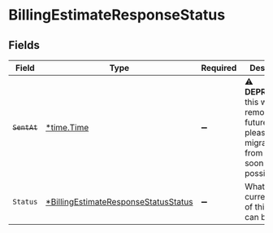 # BillingEstimateResponseStatus


## Fields

| Field                                                                                                                | Type                                                                                                                 | Required                                                                                                             | Description                                                                                                          | Example                                                                                                              |
| -------------------------------------------------------------------------------------------------------------------- | -------------------------------------------------------------------------------------------------------------------- | -------------------------------------------------------------------------------------------------------------------- | -------------------------------------------------------------------------------------------------------------------- | -------------------------------------------------------------------------------------------------------------------- |
| ~~`SentAt`~~                                                                                                         | [*time.Time](https://pkg.go.dev/time#Time)                                                                           | :heavy_minus_sign:                                                                                                   | :warning: **DEPRECATED**: this will be removed in a future release, please migrate away from it as soon as possible. | 2020-04-09T18:14:30Z                                                                                                 |
| `Status`                                                                                                             | [*BillingEstimateResponseStatusStatus](../../models/shared/billingestimateresponsestatusstatus.md)                   | :heavy_minus_sign:                                                                                                   | What the current status of this invoice can be.                                                                      | Pending                                                                                                              |